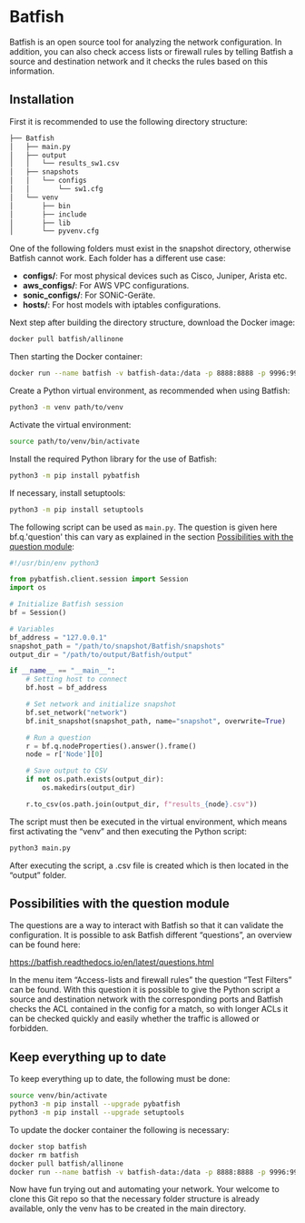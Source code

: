 # Batfish  
Batfish is an open source tool for analyzing the network configuration. In addition, you can also check access lists or firewall rules by telling Batfish a source and destination network and it checks the rules based on this information.

## Installation 

First it is recommended to use the following directory structure:

```bash
├── Batfish
│   ├── main.py
│   ├── output
│   │   └── results_sw1.csv
│   ├── snapshots
│   │   └── configs
│   │       └── sw1.cfg
│   └── venv
│       ├── bin
│       ├── include
│       ├── lib
│       └── pyvenv.cfg
```

One of the following folders must exist in the snapshot directory, otherwise Batfish cannot work. Each folder has a different use case:  

- **configs/**: For most physical devices such as Cisco, Juniper, Arista etc.  
- **aws_configs/**: For AWS VPC configurations.  
- **sonic_configs/**: For SONiC-Geräte.  
- **hosts/**: For host models with iptables configurations.

Next step after building the directory structure, download the Docker image:

```bash
docker pull batfish/allinone
```

Then starting the Docker container:

```bash
docker run --name batfish -v batfish-data:/data -p 8888:8888 -p 9996:9996 -p 9997:9997 batfish/allinone
```

Create a Python virtual environment, as recommended when using Batfish:

```bash
python3 -m venv path/to/venv
```

Activate the virtual environment:

```bash
source path/to/venv/bin/activate
```

Install the required Python library for the use of Batfish:

```bash
python3 -m pip install pybatfish
```

If necessary, install setuptools:

```bash
python3 -m pip install setuptools
```

The following script can be used as `main.py`. The question is given here bf.q.'question' this can vary as explained in the section [Possibilities with the question module](#Possibilities-with-the-question-module):

```python
#!/usr/bin/env python3

from pybatfish.client.session import Session
import os

# Initialize Batfish session
bf = Session()

# Variables
bf_address = "127.0.0.1"
snapshot_path = "/path/to/snapshot/Batfish/snapshots"
output_dir = "/path/to/output/Batfish/output"

if __name__ == "__main__":
    # Setting host to connect
    bf.host = bf_address

    # Set network and initialize snapshot
    bf.set_network("network")
    bf.init_snapshot(snapshot_path, name="snapshot", overwrite=True)

    # Run a question
    r = bf.q.nodeProperties().answer().frame()
    node = r['Node'][0]

    # Save output to CSV
    if not os.path.exists(output_dir):
        os.makedirs(output_dir)

    r.to_csv(os.path.join(output_dir, f"results_{node}.csv"))
```

The script must then be executed in the virtual environment, which means first activating the “venv” and then executing the Python script:

``` Bash
python3 main.py
```

After executing the script, a .csv file is created which is then located in the “output” folder.

## Possibilities with the question module

The questions are a way to interact with Batfish so that it can validate the configuration. It is possible to ask Batfish different “questions”, an overview can be found here:

https://batfish.readthedocs.io/en/latest/questions.html

In the menu item “Access-lists and firewall rules” the question “Test Filters” can be found. With this question it is possible to give the Python script a source and destination network with the corresponding ports and Batfish checks the ACL contained in the config for a match, so with longer ACLs it can be checked quickly and easily whether the traffic is allowed or forbidden.

## Keep everything up to date

To keep everything up to date, the following must be done:

```bash
source venv/bin/activate
python3 -m pip install --upgrade pybatfish
python3 -m pip install --upgrade setuptools
```

To update the docker container the following is necessary: 

```bash
docker stop batfish
docker rm batfish
docker pull batfish/allinone
docker run --name batfish -v batfish-data:/data -p 8888:8888 -p 9996:9996 -p 9997:9997 batfish/allinone
```


Now have fun trying out and automating your network.
Your welcome to clone this Git repo so that the necessary folder structure is already available, only the venv has to be created in the main directory. 